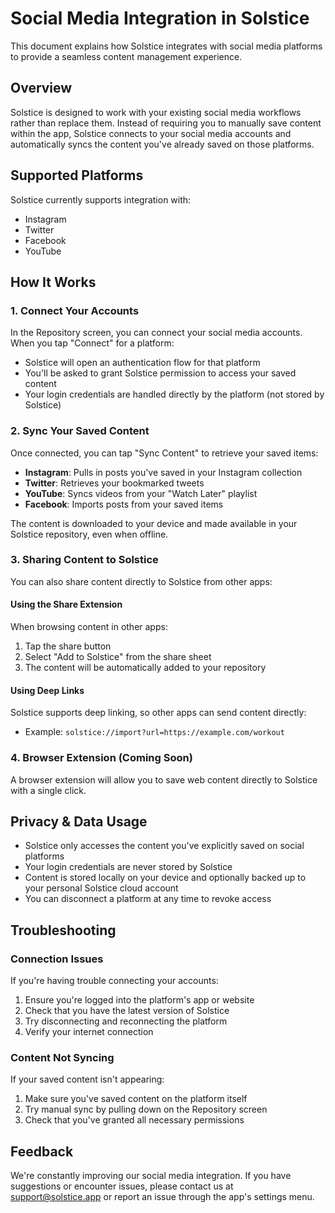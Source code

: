 # Social Media Integration in Solstice

This document explains how Solstice integrates with social media platforms to provide a seamless content management experience.

## Overview

Solstice is designed to work with your existing social media workflows rather than replace them. Instead of requiring you to manually save content within the app, Solstice connects to your social media accounts and automatically syncs the content you've already saved on those platforms.

## Supported Platforms

Solstice currently supports integration with:

- Instagram
- Twitter
- Facebook
- YouTube

## How It Works

### 1. Connect Your Accounts

In the Repository screen, you can connect your social media accounts. When you tap "Connect" for a platform:

- Solstice will open an authentication flow for that platform
- You'll be asked to grant Solstice permission to access your saved content
- Your login credentials are handled directly by the platform (not stored by Solstice)

### 2. Sync Your Saved Content

Once connected, you can tap "Sync Content" to retrieve your saved items:

- **Instagram**: Pulls in posts you've saved in your Instagram collection
- **Twitter**: Retrieves your bookmarked tweets
- **YouTube**: Syncs videos from your "Watch Later" playlist
- **Facebook**: Imports posts from your saved items

The content is downloaded to your device and made available in your Solstice repository, even when offline.

### 3. Sharing Content to Solstice

You can also share content directly to Solstice from other apps:

#### Using the Share Extension

When browsing content in other apps:
1. Tap the share button
2. Select "Add to Solstice" from the share sheet
3. The content will be automatically added to your repository

#### Using Deep Links

Solstice supports deep linking, so other apps can send content directly:
- Example: `solstice://import?url=https://example.com/workout`

### 4. Browser Extension (Coming Soon)

A browser extension will allow you to save web content directly to Solstice with a single click.

## Privacy & Data Usage

- Solstice only accesses the content you've explicitly saved on social platforms
- Your login credentials are never stored by Solstice
- Content is stored locally on your device and optionally backed up to your personal Solstice cloud account
- You can disconnect a platform at any time to revoke access

## Troubleshooting

### Connection Issues

If you're having trouble connecting your accounts:

1. Ensure you're logged into the platform's app or website
2. Check that you have the latest version of Solstice
3. Try disconnecting and reconnecting the platform
4. Verify your internet connection

### Content Not Syncing

If your saved content isn't appearing:

1. Make sure you've saved content on the platform itself
2. Try manual sync by pulling down on the Repository screen
3. Check that you've granted all necessary permissions

## Feedback

We're constantly improving our social media integration. If you have suggestions or encounter issues, please contact us at support@solstice.app or report an issue through the app's settings menu. 